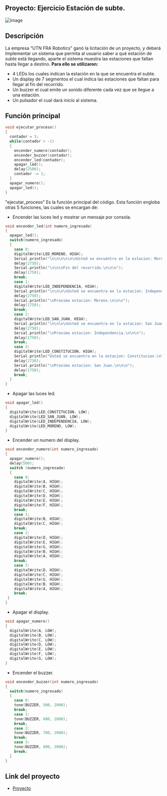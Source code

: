 ## Proyecto: Ejercicio Estación de subte.
![image](https://user-images.githubusercontent.com/123998550/236382774-8d0191d8-7a0f-4903-850e-6c28476cd636.png)
## Descripción
La empresa  “UTN FRA Robotics” ganó la licitación de un proyecto, y deberá Implementar un sistema que permita al usuario saber a qué estación de subte está llegando, aparte  el sistema muestra las estaciones que faltan hasta llegar a destino. 
**Para ello se utilizaron:**
- 4 LEDs los cuales indican la estación en la que se encuentra el subte.
- Un display de 7 segmentos el cual indica las estaciones que faltan para llegar al fin del recorrido.
- Un buzzer el cual emite un sonido diferente cada vez que se llegue a una estación.
- Un pulsador el cual dará inicio al sistema.

## Función principal
~~~ C (lenguaje en el que esta escrito)
void ejecutar_proceso()
{
  contador = 3;
  while(contador > -1)
  {
    encender_numero(contador);
    encender_buzzer(contador);
    encender_led(contador);
    apagar_led();
    delay(2500);
    contador -= 1;
  }
  apagar_numero();
  apagar_led();
}
~~~
"ejecutar_proceso" Es la función principal del código. Esta función engloba otras 5 funciones, las cuales se encargan de:
- Encender las luces led y mostrar un mensaje por consola.
~~~ C (lenguaje en el que esta escrito)
void encender_led(int numero_ingresado)
{
  apagar_led();
  switch(numero_ingresado)
  {
    case 0:
    digitalWrite(LED_MORENO, HIGH);
    Serial.println("\n\n\n\n\n\nUsted se encuentra en la estacion: Moreno.");
    delay(2750);
    Serial.println("\n\n\nFin del recorrido.\n\n\n");
    delay(1750);
    break;
    case 1:
    digitalWrite(LED_INDEPENDENCIA, HIGH);
    Serial.println("\n\n\n\nUsted se encuentra en la estacion: Independencia.\n\n");
    delay(2750);
    Serial.println("\nProxima estacion: Moreno.\n\n\n");
    delay(1750);
    break;
    case 2:
    digitalWrite(LED_SAN_JUAN, HIGH);
    Serial.println("\n\n\n\nUsted se encuentra en la estacion: San Juan.\n\n");
    delay(2750);
    Serial.println("\nProxima estacion: Independencia.\n\n\n");
    delay(1750);
    break;
    case 3:
    digitalWrite(LED_CONSTITUCION, HIGH);
    Serial.println("Usted se encuentra en la estacion: Constitucion.\n\n");
    delay(2750);
    Serial.println("\nProxima estacion: San Juan.\n\n\n");
    delay(1750);
    break; 
  }
}
~~~
- Apagar las luces led.
~~~ C (lenguaje en el que esta escrito)
void apagar_led()
{
  digitalWrite(LED_CONSTITUCION, LOW);
  digitalWrite(LED_SAN_JUAN, LOW);
  digitalWrite(LED_INDEPENDENCIA, LOW);
  digitalWrite(LED_MORENO, LOW);
}
~~~
- Encender un numero del display.
~~~ C (lenguaje en el que esta escrito)
void encender_numero(int numero_ingresado)
{
  apagar_numero(); 
  delay(500);
  switch (numero_ingresado)
  {
    case 0: 
    digitalWrite(A, HIGH);
    digitalWrite(B, HIGH); 
    digitalWrite(C, HIGH);
    digitalWrite(D, HIGH);
    digitalWrite(E, HIGH);
    digitalWrite(F, HIGH);
    break;
    case 1:
    digitalWrite(B, HIGH);
    digitalWrite(C, HIGH); 
    break;
    case 2:
    digitalWrite(D, HIGH);
    digitalWrite(E, HIGH);
    digitalWrite(G, HIGH);
    digitalWrite(B, HIGH);
    digitalWrite(A, HIGH);
    break;
    case 3:
    digitalWrite(D, HIGH);
    digitalWrite(C, HIGH);
    digitalWrite(G, HIGH);
    digitalWrite(B, HIGH);
    digitalWrite(A, HIGH);
    break;
 }
}
~~~
- Apagar el display.
~~~ C (lenguaje en el que esta escrito)
void apagar_numero()
{
  digitalWrite(A, LOW);
  digitalWrite(B, LOW); 
  digitalWrite(C, LOW);
  digitalWrite(D, LOW);
  digitalWrite(E, LOW);
  digitalWrite(F, LOW);
  digitalWrite(G, LOW);
}
~~~
- Encender el buzzer.
~~~ C (lenguaje en el que esta escrito)
void encender_buzzer(int numero_ingresado)
{
  switch(numero_ingresado)
  {
    case 0:
    tone(BUZZER, 500, 2000);
    break;
    case 1:
    tone(BUZZER, 600, 2000);
    break;
    case 2:
    tone(BUZZER, 700, 2000);
    break;
    case 3:
    tone(BUZZER, 800, 2000);
    break;
  }
}
~~~
## Link del proyecto
- [Proyecto](https://www.tinkercad.com/things/jwLanq90ugF)
